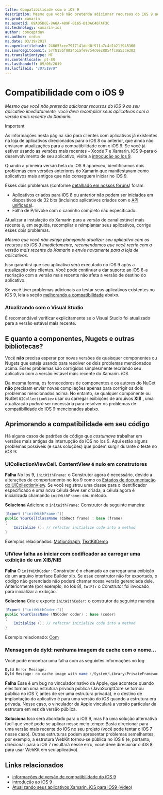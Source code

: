 ```yaml
---
title: Compatibilidade com o iOS 9
description: Mesmo que você não pretenda adicionar recursos do iOS 9 ao seu aplicativo imediatamente, você deve recompilar seus aplicativos com a versão mais recente do Xamarin.
ms.prod: xamarin
ms.assetid: 69A05B0E-8A0A-489F-8165-B10AC46FAF3C
ms.technology: xamarin-ios
author: conceptdev
ms.author: crdun
ms.date: 03/19/2017
ms.openlocfilehash: 246653cee7917141ddd0f911a7c4d1b21f945360
ms.sourcegitcommit: 57f815bf0024b1afe9754c0e28054fc0a53ce302
ms.translationtype: MT
ms.contentlocale: pt-BR
ms.lasthandoff: 09/06/2019
ms.locfileid: "70751970"
---
```

# <a name="ios-9-compatibility"></a>Compatibilidade com o iOS 9

_Mesmo que você não pretenda adicionar recursos do iOS 9 ao seu aplicativo imediatamente, você deve recompilar seus aplicativos com a versão mais recente do Xamarin._

> [!IMPORTANT]
> As informações nesta página são para clientes com aplicativos já existentes na loja de aplicativos direcionados para o iOS 8 ou anterior, que ainda não enviaram atualizações para a compatibilidade com o iOS 9. Se você já estiver usando as versões mais recentes – Xcode 7 e Xamarin. iOS 9-para o desenvolvimento de seu aplicativo, visite a [introdução ao Ios 9](~/ios/platform/introduction-to-ios9/index.md).

Quando a primeira versão beta do iOS 9 apareceu, identificamos dois problemas com versões anteriores do Xamarin que manifestavam como aplicativos mais antigos que não conseguem iniciar no iOS 9.

Esses dois problemas (conforme [detalhado em nossos fóruns](http://forums.xamarin.com/discussion/comment/131529/#Comment_131529)) foram:

- Aplicativos criados para iOS 8 ou anterior não podem ser iniciados em dispositivos de 32 bits (incluindo aplicativos criados com o [API unificada](~/cross-platform/macios/unified/index.md)).
- Falha de P/Invoke com o caminho completo não especificado.

Atualizar a instalação do Xamarin para a versão de canal estável mais recente e, em seguida, recompilar e reimplantar seus aplicativos, corrige esses dois problemas.

_Mesmo que você não esteja planejando atualizar seu aplicativo com os recursos do IOS 9 imediatamente, recomendamos que você recrie com a versão mais recente do Xamarin e envie novamente para a loja de aplicativos_.

Isso garantirá que seu aplicativo será executado no iOS 9 após a atualização dos clientes.
Você pode continuar a dar suporte ao iOS 8-a recriação com a versão mais recente não afeta a versão de destino do aplicativo.

Se você tiver problemas adicionais ao testar seus aplicativos existentes no iOS 9, leia a seção [melhorando a compatibilidade](#compat) abaixo.

### <a name="updating-with-visual-studio"></a>Atualizando com o Visual Studio

É recomendável verificar explicitamente se o Visual Studio foi atualizado para a versão estável mais recente.

## <a name="what-about-components-nugets-and-other-libraries"></a>E quanto a componentes, Nugets e outras bibliotecas?

Você **não** precisa esperar por novas versões de quaisquer componentes ou Nugets que esteja usando para resolver os dois problemas mencionados acima.
Esses problemas são corrigidos simplesmente recriando seu aplicativo com a versão estável mais recente do Xamarin. iOS.

Da mesma forma, os fornecedores de componentes e os autores do NuGet **não** precisam enviar novas compilações apenas para corrigir os dois problemas mencionados acima. No entanto, se qualquer componente ou NuGet `UICollectionView` usar ou carregar exibições de arquivos **XIB** , uma atualização *poderá* ser necessária para resolver os problemas de compatibilidade do IOS 9 mencionados abaixo.

<a name="compat" />

## <a name="improving-compatibility-in-your-code"></a>Aprimorando a compatibilidade em seu código

Há alguns casos de padrões de código que *costumava* trabalhar em versões mais antigas da interrupção do iOS no Ios 9. Aqui estão alguns problemas possíveis (e suas soluções) que podem surgir durante o teste no iOS 9:

### <a name="uicollectionviewcellcontentview-is-null-in-constructors"></a>UICollectionViewCell. ContentView é nulo em construtores

**Falha** No Ios 9, `initWithFrame:` o Construtor agora é necessário, devido a alterações de comportamento no Ios 9 como os [Estados de documentação do UICollectionView](https://developer.apple.com/library/ios/documentation/UIKit/Reference/UICollectionView_class/#//apple_ref/occ/instm/UICollectionView/dequeueReusableCellWithReuseIdentifier:forIndexPath). Se você registrou uma classe para o identificador especificado e uma nova célula deve ser criada, a célula agora é inicializada chamando `initWithFrame:` seu método.

**Soluciona** Adicione o `initWithFrame:` Construtor da seguinte maneira:

```csharp
[Export ("initWithFrame:")]
public YourCellClassName (CGRect frame) : base (frame)
{
    Initialize (); // refactor initialize code into a method
}
```

Exemplos relacionados: [MotionGraph](https://github.com/xamarin/monotouch-samples/commit/3c1b7a4170c001e7290db9babb2b7a6dddeb8bcb), [TextKitDemo](https://github.com/xamarin/monotouch-samples/commit/23ea01b37326963b5ebf68bbcc1edd51c66a28d6)

### <a name="uiview-fails-to-init-with-coder-when-loading-a-view-from-a-xibnib"></a>UIView falha ao iniciar com codificador ao carregar uma exibição de um XIB/NIB

**Falha** O `initWithCoder:` Construtor é o chamado ao carregar uma exibição de um arquivo interface Builder xib. Se esse construtor não for exportado, o código não gerenciado não poderá chamar nossa versão gerenciada dele. Anteriormente (por exemplo, no Ios 8), `IntPtr` o Construtor foi invocado para inicializar a exibição.

**Soluciona** Crie e exporte `initWithCoder:` o construtor da seguinte maneira:

```csharp
[Export ("initWithCoder:")]
public YourClassName (NSCoder coder) : base (coder)
{
    Initialize (); // refactor initialize code into a method
}
```

Exemplo relacionado: [Com](https://github.com/xamarin/monotouch-samples/commit/7b81138d52e5f3f1aa3769fcb08f46122e9b6a88)

### <a name="dyld-message-no-cache-image-with-name"></a>Mensagem de dyld: nenhuma imagem de cache com o nome...

Você pode encontrar uma falha com as seguintes informações no log:

```csharp
Dyld Error Message:
Dyld Message: no cache image with name (/System/Library/PrivateFrameworks/JavaScriptCore.framework/JavaScriptCore)
```

**Falha** Esse é um bug no vinculador nativo da Apple, que acontece quando eles tornam uma estrutura privada pública (JavaScriptCore se tornou pública no iOS 7, antes de ser uma estrutura privada), e o destino de implantação do aplicativo é para uma versão do iOS quando a estrutura era privada. Nesse caso, o vinculador da Apple vinculará a versão particular da estrutura em vez da versão pública.

**Soluciona** Isso será abordado para o iOS 9, mas há uma solução alternativa fácil que você pode se aplicar nesse meio tempo: Basta direcionar para uma versão mais recente do iOS no seu projeto (você pode tentar o iOS 7 nesse caso). Outras estruturas podem apresentar problemas semelhantes, por exemplo, a estrutura WebKit tornou-se pública no iOS 8 (e, portanto, direcionar para o iOS 7 resultará nesse erro; você deve direcionar o iOS 8 para usar WebKit em seu aplicativo).

## <a name="related-links"></a>Links relacionados

- [informações de versão de compatibilidade do iOS 9](https://releases.xamarin.com/ios-hotfix-for-ios-9-preview-xcode-6/)
- [Introdução ao iOS 9](~/ios/platform/introduction-to-ios9/index.md)
- [Atualizando seus aplicativos Xamarin. iOS para iOS9 (vídeo)](https://university.xamarin.com/lightninglectures/Updating-your-XamariniOS-apps-to-iOS9)
